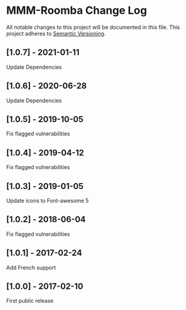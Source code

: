 # MMM-Roomba Change Log

All notable changes to this project will be documented in this file.
This project adheres to [Semantic Versioning](http://semver.org/).

## [1.0.7] - 2021-01-11

Update Dependencies

## [1.0.6] - 2020-06-28

Update Dependencies

## [1.0.5] - 2019-10-05

Fix flagged vulnerabilities

## [1.0.4] - 2019-04-12

Fix flagged vulnerabilities

## [1.0.3] - 2019-01-05

Update icons to Font-awesome 5

## [1.0.2] - 2018-06-04

Fix flagged vulnerabilities

## [1.0.1] - 2017-02-24

Add French support

## [1.0.0] - 2017-02-10

First public release
